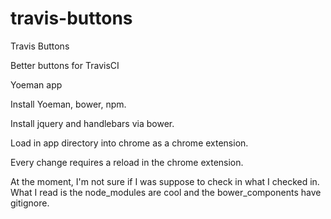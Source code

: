 travis-buttons
==========================

Travis Buttons

Better buttons for TravisCI

Yoeman app

Install Yoeman, bower, npm.

Install jquery and handlebars via bower.

Load in app directory into chrome as a chrome extension.

Every change requires a reload in the chrome extension.

At the moment, I'm not sure if I was suppose to check in what I checked in. What I read is the node_modules are cool and the bower_components have gitignore.
